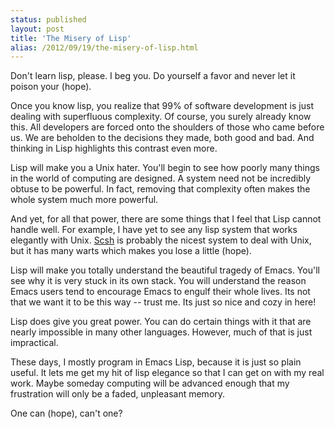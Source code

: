 ```yaml
---
status: published
layout: post
title: 'The Misery of Lisp'
alias: /2012/09/19/the-misery-of-lisp.html
---
```

   
Don't learn lisp, please. I beg you. Do yourself a favor and never let
it poison your (hope).

Once you know lisp, you realize that 99% of software development is
just dealing with superfluous complexity. Of course, you surely
already know this. All developers are forced onto the shoulders of
those who came before us. We are beholden to the decisions they made,
both good and bad. And thinking in Lisp highlights this contrast even
more.  

Lisp will make you a Unix hater. You'll begin to see how poorly many
things in the world of computing are designed. A system need not be
incredibly obtuse to be powerful. In fact, removing that complexity
often makes the whole system much more powerful. 

And yet, for all that power, there are some things that I feel that
Lisp cannot handle well. For example, I have yet to see any lisp
system that works elegantly with
Unix. [Scsh](https://en.wikipedia.org/wiki/Scsh) is probably the
nicest system to deal with Unix, but it has many warts which makes you
lose a little (hope).

Lisp will make you totally understand the beautiful tragedy of Emacs. 
You'll see why it is very stuck in its own stack. You will understand
the reason Emacs users tend to encourage Emacs to engulf their whole
lives. Its not that we want it to be this way -- trust me. Its just so
nice and cozy in here!

Lisp does give you great power. You can do certain things with it that
are nearly impossible in many other languages. However, much of that
is just impractical. 

These days, I mostly program in Emacs Lisp, because it is just so
plain useful. It lets me get my hit of lisp elegance so that I can get
on with my real work. Maybe someday computing will be advanced enough
that my frustration will only be a faded, unpleasant memory. 

One can (hope), can't one?
